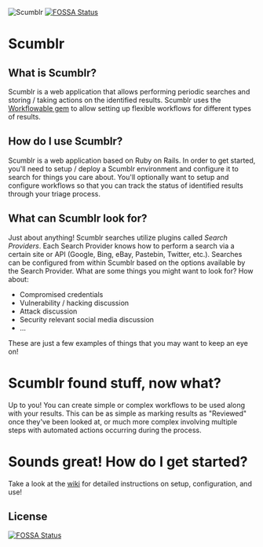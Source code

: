 ![Scumblr](http://i.imgur.com/iFgqbrB.png)
[![FOSSA Status](https://app.fossa.io/api/projects/git%2Bgithub.com%2FHartmarken%2FScumblr.svg?type=shield)](https://app.fossa.io/projects/git%2Bgithub.com%2FHartmarken%2FScumblr?ref=badge_shield)
# Scumblr

## What is Scumblr?

Scumblr is a web application that allows performing periodic searches and storing / taking actions on the identified results. Scumblr uses the [Workflowable gem](https://github.com/Netflix/Workflowable) to allow setting up flexible workflows for different types of results.

## How do I use Scumblr?

Scumblr is a web application based on Ruby on Rails. In order to get started, you'll need to setup / deploy a Scumblr environment and configure it to search for things you care about. You'll optionally want to setup and configure workflows so that you can track the status of identified results through your triage process.

## What can Scumblr look for?

Just about anything! Scumblr searches utilize plugins called *Search Providers*. Each Search Provider knows how to perform a search via a certain site or API (Google, Bing, eBay, Pastebin, Twitter, etc.). Searches can be configured from within Scumblr based on the options available by the Search Provider. What are some things you might want to look for? How about:

* Compromised credentials
* Vulnerability / hacking discussion
* Attack discussion
* Security relevant social media discussion
* ...

These are just a few examples of things that you may want to keep an eye on!

# Scumblr found stuff, now what?

Up to you! You can create simple or complex workflows to be used along with your results. This can be as simple as marking results as "Reviewed" once they've been looked at, or much more complex involving multiple steps with automated actions occurring during the process.

# Sounds great! How do I get started?

Take a look at the [wiki](https://github.com/Netflix/Scumblr/wiki) for detailed instructions on setup, configuration, and use!



## License
[![FOSSA Status](https://app.fossa.io/api/projects/git%2Bgithub.com%2FHartmarken%2FScumblr.svg?type=large)](https://app.fossa.io/projects/git%2Bgithub.com%2FHartmarken%2FScumblr?ref=badge_large)